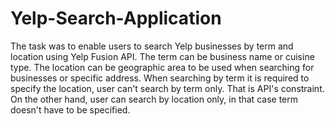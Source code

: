 # Yelp-Search-Application

The task was to enable users to search Yelp businesses by term and location using Yelp Fusion API. The term can be business name or cuisine type. The location can be  geographic area to be used when searching for businesses or specific address. When searching by term it is required to specify the location, user can't search by term only. That is API's constraint. On the other hand, user can search by location only, in that case term doesn't have to be specified.
